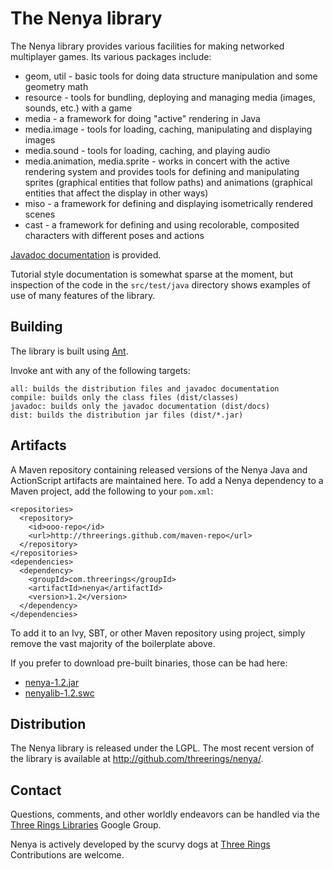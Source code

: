 The Nenya library
=================

The Nenya library provides various facilities for making networked multiplayer
games. Its various packages include:

* geom, util - basic tools for doing data structure manipulation and some
  geometry math
* resource - tools for bundling, deploying and managing media (images,
  sounds, etc.) with a game
* media - a framework for doing "active" rendering in Java
* media.image - tools for loading, caching, manipulating and displaying images
* media.sound - tools for loading, caching, and playing audio
* media.animation, media.sprite - works in concert with the active
  rendering system and provides tools for defining and manipulating
  sprites (graphical entities that follow paths) and animations
  (graphical entities that affect the display in other ways)
* miso - a framework for defining and displaying isometrically rendered scenes
* cast - a framework for defining and using recolorable, composited
  characters with different poses and actions

[Javadoc documentation](http://threerings.github.com/nenya/apidocs/) is provided.

Tutorial style documentation is somewhat sparse at the moment, but inspection
of the code in the `src/test/java` directory shows examples of use of many
features of the library.

Building
--------

The library is built using [Ant](http://ant.apache.org/).

Invoke ant with any of the following targets:

    all: builds the distribution files and javadoc documentation
    compile: builds only the class files (dist/classes)
    javadoc: builds only the javadoc documentation (dist/docs)
    dist: builds the distribution jar files (dist/*.jar)

Artifacts
---------

A Maven repository containing released versions of the Nenya Java and
ActionScript artifacts are maintained here. To add a Nenya dependency to a
Maven project, add the following to your `pom.xml`:

    <repositories>
      <repository>
        <id>ooo-repo</id>
        <url>http://threerings.github.com/maven-repo</url>
      </repository>
    </repositories>
    <dependencies>
      <dependency>
        <groupId>com.threerings</groupId>
        <artifactId>nenya</artifactId>
        <version>1.2</version>
      </dependency>
    </dependencies>

To add it to an Ivy, SBT, or other Maven repository using project, simply
remove the vast majority of the boilerplate above.

If you prefer to download pre-built binaries, those can be had here:

* [nenya-1.2.jar](http://threerings.github.com/nenya/maven/com/threerings/nenya/1.2/nenya-1.2.jar)
* [nenyalib-1.2.swc](http://threerings.github.com/nenya/maven/com/threerings/nenyalib/1.2/nenyalib-1.2.swc)

Distribution
------------

The Nenya library is released under the LGPL. The most recent version of the
library is available at http://github.com/threerings/nenya/.

Contact
-------

Questions, comments, and other worldly endeavors can be handled via the [Three
Rings Libraries](http://groups.google.com/group/ooo-libs) Google Group.

Nenya is actively developed by the scurvy dogs at
[Three Rings](http://www.threerings.net) Contributions are welcome.
